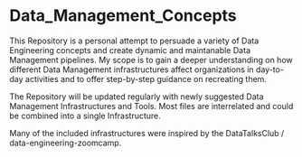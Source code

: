   # Data_Management_Concepts
This Repository is a personal attempt to persuade a variety of Data Engineering concepts and create dynamic and maintanable Data Management pipelines. My scope is to gain a deeper understanding on how different Data Management infrastructures affect organizations in day-to-day activities and to offer step-by-step guidance on recreating them.

The Repository will be updated regularly with newly suggested Data Management Infrastructures and Tools. Most files are interrelated and could be combined into a single Infrastructure.

Many of the included infrastructures were inspired by the DataTalksClub / data-engineering-zoomcamp.


